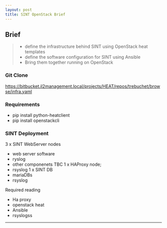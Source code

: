 ```yaml
---
layout: post
title: SINT OpenStack Brief
---
```


## Brief

> - define the infrastructure behind SINT using OpenStack heat templates
>  - define the software configuration for SINT using Ansible
>  - Bring them together running on OpenStack

### Git Clone

https://bitbucket.il2management.local/projects/HEAT/repos/trebuchet/browse/infra.yaml

### Requirements

- pip install python-heatclient
- pip install openstackcli


### SINT Deployment

3 x SINT WebServer nodes
  - web server software
  - ryslog
  - other componenets TBC
1 x HAProxy node;
  - rsyslog
1 x SINT DB
  - mariaDBs
  - rsyslog

  Required reading
  - Ha proxy
  - openstack heat
  - Ansible
  - rsyslogss
-----------------
